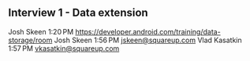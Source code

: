 ## Interview 1 - Data extension

Josh Skeen
1:20 PM
https://developer.android.com/training/data-storage/room
Josh Skeen
1:56 PM
jskeen@squareup.com
Vlad Kasatkin
1:57 PM
vkasatkin@squareup.com